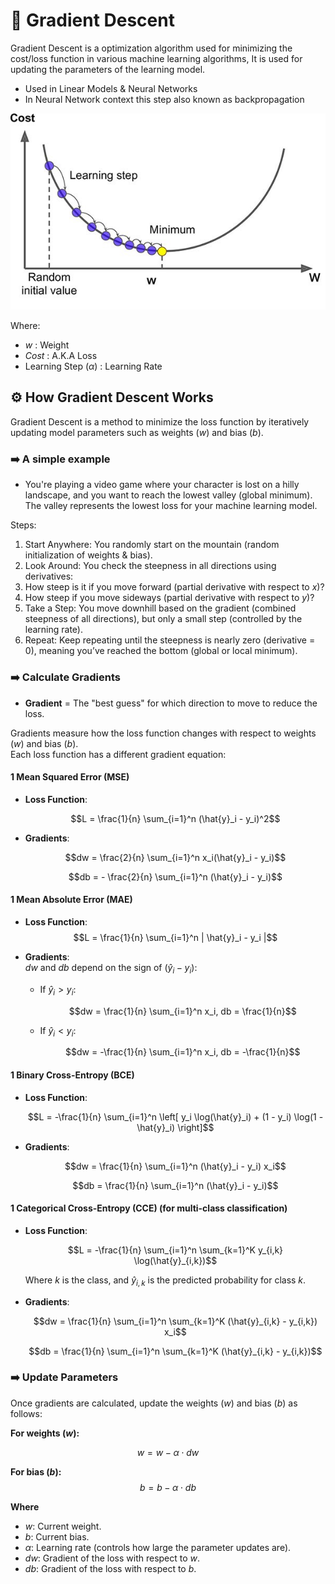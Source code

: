 # 🚀 Gradient Descent

Gradient Descent is a optimization algorithm used for minimizing the cost/loss function in various machine learning algorithms, It is used for updating the parameters of the learning model.

- Used in Linear Models & Neural Networks
- In Neural Network context this step also known as backpropagation

![gradient descent](../../assets/gradient_descent.jpeg)

Where:

- $w$ : Weight
- $Cost$ : A.K.A Loss
- Learning Step ($\alpha$) : Learning Rate

## ⚙️ **How Gradient Descent Works**

Gradient Descent is a method to minimize the loss function by iteratively updating model parameters such as weights ($w$) and bias ($b$).

### ➡️ A simple example

- You're playing a video game where your character is lost on a hilly landscape, and you want to reach the lowest valley (global minimum). The valley represents the lowest loss for your machine learning model.

Steps:

1. Start Anywhere: You randomly start on the mountain (random initialization of weights & bias).
2. Look Around: You check the steepness in all directions using derivatives:
3. How steep is it if you move forward (partial derivative with respect to $x$)?
4. How steep if you move sideways (partial derivative with respect to $y$)?
5. Take a Step: You move downhill based on the gradient (combined steepness of all directions), but only a small step (controlled by the learning rate).
6. Repeat: Keep repeating until the steepness is nearly zero (derivative = 0), meaning you’ve reached the bottom (global or local minimum).

### **➡️ Calculate Gradients**

- **Gradient** = The "best guess" for which direction to move to reduce the loss.

Gradients measure how the loss function changes with respect to weights ($w$) and bias ($b$).  
Each loss function has a different gradient equation:

#### **1 Mean Squared Error (MSE)**  

- **Loss Function**:
  
  $$L = \frac{1}{n} \sum_{i=1}^n (\hat{y}_i - y_i)^2$$

- **Gradients**:
  
  $$dw = \frac{2}{n} \sum_{i=1}^n x_i(\hat{y}_i - y_i)$$
  
  $$db = - \frac{2}{n} \sum_{i=1}^n (\hat{y}_i - y_i)$$

#### **1 Mean Absolute Error (MAE)**  

- **Loss Function**:  
  $$L = \frac{1}{n} \sum_{i=1}^n | \hat{y}_i - y_i |$$

- **Gradients**:  
  $dw$ and $db$ depend on the sign of $(\hat{y}_i - y_i)$:
  
  - If $\hat{y}_i > y_i$:

    $$dw = \frac{1}{n} \sum_{i=1}^n x_i, db = \frac{1}{n}$$

  - If $\hat{y}_i < y_i$:

    $$dw = -\frac{1}{n} \sum_{i=1}^n x_i, db = -\frac{1}{n}$$

#### **1 Binary Cross-Entropy (BCE)**  

- **Loss Function**:
  
  $$L = -\frac{1}{n} \sum_{i=1}^n \left[ y_i \log(\hat{y}_i) + (1 - y_i) \log(1 - \hat{y}_i) \right]$$

- **Gradients**:
  
  $$dw = \frac{1}{n} \sum_{i=1}^n (\hat{y}_i - y_i) x_i$$
  
  $$db = \frac{1}{n} \sum_{i=1}^n (\hat{y}_i - y_i)$$

#### **1 Categorical Cross-Entropy (CCE)** (for multi-class classification)  

- **Loss Function**:
  
  $$L = -\frac{1}{n} \sum_{i=1}^n \sum_{k=1}^K y_{i,k} \log(\hat{y}_{i,k})$$
  
  Where $k$ is the class, and $\hat{y}_{i,k}$ is the predicted probability for class $k$.

- **Gradients**:
  
  $$dw = \frac{1}{n} \sum_{i=1}^n \sum_{k=1}^K (\hat{y}_{i,k} - y_{i,k}) x_i$$
  
  $$db = \frac{1}{n} \sum_{i=1}^n \sum_{k=1}^K (\hat{y}_{i,k} - y_{i,k})$$

### **➡️ Update Parameters**

Once gradients are calculated, update the weights ($w$) and bias ($b$) as follows:

**For weights ($w$):**

  $$
  w = w - \alpha \cdot dw
  $$

**For bias ($b$):**
  $$
  b = b - \alpha \cdot db
  $$

**Where**

- $w$: Current weight.  
- $b$: Current bias.  
- $\alpha$: Learning rate (controls how large the parameter updates are).  
- $dw$: Gradient of the loss with respect to $w$.  
- $db$: Gradient of the loss with respect to $b$.  
